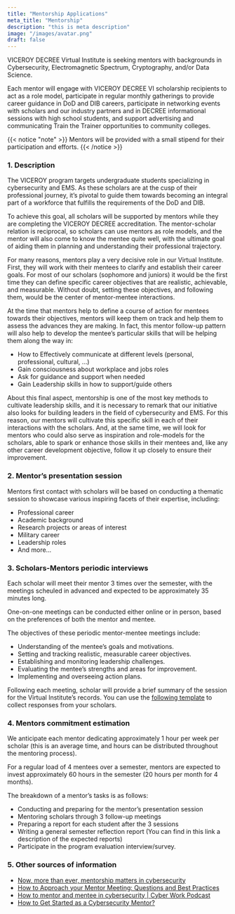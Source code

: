 ```yaml
---
title: "Mentorship Applications"
meta_title: "Mentorship"
description: "this is meta description"
image: "/images/avatar.png"
draft: false
---
```


VICEROY DECREE Virtual Institute is seeking mentors with backgrounds in Cybersecurity, Electromagnetic Spectrum, Cryptography, and/or Data Science.

Each mentor will engage with VICEROY DECREE VI scholarship recipients to act as a role model, participate in regular monthly gatherings to provide career guidance in DoD and DIB careers, participate in networking events with scholars and our industry partners and in DECREE informational sessions with high school students, and support advertising and communicating Train the Trainer opportunities to community colleges.

{{< notice "note" >}}
Mentors will be provided with a small stipend for their participation and efforts.
{{< /notice >}}

### 1. Description
The VICEROY program targets undergraduate students specializing in cybersecurity and EMS. As these scholars are at the cusp of their professional journey, it’s pivotal to guide them towards becoming an integral part of a workforce that fulfills the requirements of the DoD and DIB.

To achieve this goal, all scholars will be supported by mentors while they are completing the VICEROY DECREE accreditation. The mentor-scholar relation is reciprocal, so scholars can use mentors as role models, and the mentor will also come to know the mentee quite well, with the ultimate goal of aiding them in planning and understanding their professional trajectory.

For many reasons, mentors play a very decisive role in our Virtual Institute. First, they will work with their mentees to clarify and establish their career goals. For most of our scholars (sophomore and juniors) it would be the first time they can define specific career objectives that are realistic, achievable, and measurable. Without doubt, setting these objectives, and following them, would be the center of mentor-mentee interactions.

At the time that mentors help to define a course of action for mentees towards their objectives, mentors will keep them on track and help them to assess the advances they are making. In fact, this mentor follow-up pattern will also help to develop the mentee’s particular skills that will be helping them along the way in:

- How to Effectively communicate at different levels (personal, professional, cultural, …)
- Gain consciousness about workplace and jobs roles
- Ask for guidance and support when needed
- Gain Leadership skills in how to support/guide others

About this final aspect, mentorship is one of the most key methods to cultivate leadership skills, and it is necessary to remark that our initiative also looks for building leaders in the field of cybersecurity and EMS. For this reason, our mentors will cultivate this specific skill in each of their interactions with the scholars. And, at the same time, we will look for mentors who could also serve as inspiration and role-models for the scholars, able to spark or enhance those skills in their mentees and, like any other career development objective, follow it up closely to ensure their improvement.

### 2. Mentor’s presentation session
Mentors first contact with scholars will be based on conducting a thematic session to showcase various inspiring facets of their expertise, including:
- Professional career
- Academic background
- Research projects or areas of interest
- Military career
- Leadership roles
- And more…


### 3. Scholars-Mentors periodic interviews

Each scholar will meet their mentor 3 times over the semester, with the meetings scheuled in advanced and expected to be approximately 35 minutes long.

One-on-one meetings can be conducted either online or in person, based on the preferences of both the mentor and mentee.

The objectives of these periodic mentor-mentee meetings include:
- Understanding of the mentee’s goals and motivations.
- Setting and tracking realistic, measurable career objectives.
- Establishing and monitoring leadership challenges.
- Evaluating the mentee’s strengths and areas for improvement.
- Implementing and overseeing action plans.

Following each meeting, scholar will provide a brief summary of the session for the Virtual Institute’s records.
You can use the [following template](https://docs.google.com/forms/d/e/1FAIpQLSeW039OLkZsvPYqDc_F6Gm1iwfyA4t35ouakh93pJPRJQb8VQ/viewform?pli=1) to collect responses from your scholars.

### 4. Mentors commitment estimation
We anticipate each mentor dedicating approximately 1 hour per week per scholar (this is an average time, and hours can be distributed throughout the mentoring process).

For a regular load of 4 mentees over a semester, mentors are expected to invest approximately 60 hours in the semester (20 hours per month for 4 months).

The breakdown of a mentor’s tasks is as follows:

- Conducting and preparing for the mentor’s presentation session
- Mentoring scholars through 3 follow-up meetings
- Preparing a report for each student after the 3 sessions
- Writing a general semester reflection report (You can find in this link a description of the expected reports)
- Participate in the program evaluation interview/survey.

### 5. Other sources of information
- [Now, more than ever, mentorship matters in cybersecurity](https://www.zscaler.com/cxorevolutionaries/insights/now-more-ever-mentorship-matters-cybersecurity)
- [How to Approach your Mentor Meeting: Questions and Best Practices](https://fellow.app/blog/meetings/how-to-approach-your-mentor-meeting-questions-and-best-practices/)
- [How to mentor and mentee in cybersecurity | Cyber Work Podcast](https://www.youtube.com/watch?v=rh29-8mU1o0)
- [How to Get Started as a Cybersecurity Mentor?](https://www.youtube.com/watch?v=Q0W5EJcSw00)
